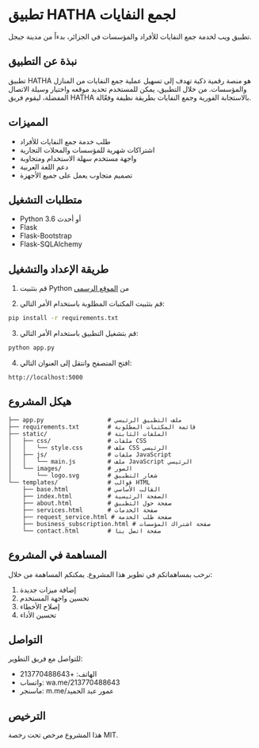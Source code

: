 # تطبيق HATHA لجمع النفايات

تطبيق ويب لخدمة جمع النفايات للأفراد والمؤسسات في الجزائر، بدءاً من مدينة جيجل.

## نبذة عن التطبيق

تطبيق HATHA هو منصة رقمية ذكية تهدف إلى تسهيل عملية جمع النفايات من المنازل والمؤسسات. من خلال التطبيق، يمكن للمستخدم تحديد موقعه واختيار وسيلة الاتصال المفضلة، ليقوم فريق HATHA بالاستجابة الفورية وجمع النفايات بطريقة نظيفة وفعّالة.

## المميزات

- طلب خدمة جمع النفايات للأفراد
- اشتراكات شهرية للمؤسسات والمحلات التجارية
- واجهة مستخدم سهلة الاستخدام ومتجاوبة
- دعم اللغة العربية
- تصميم متجاوب يعمل على جميع الأجهزة

## متطلبات التشغيل

- Python 3.6 أو أحدث
- Flask
- Flask-Bootstrap
- Flask-SQLAlchemy

## طريقة الإعداد والتشغيل

1. قم بتثبيت Python من [الموقع الرسمي](https://www.python.org/downloads/)

2. قم بتثبيت المكتبات المطلوبة باستخدام الأمر التالي:

```bash
pip install -r requirements.txt
```

3. قم بتشغيل التطبيق باستخدام الأمر التالي:

```bash
python app.py
```

4. افتح المتصفح وانتقل إلى العنوان التالي:

```
http://localhost:5000
```

## هيكل المشروع

```
├── app.py                  # ملف التطبيق الرئيسي
├── requirements.txt        # قائمة المكتبات المطلوبة
├── static/                 # الملفات الثابتة
│   ├── css/                # ملفات CSS
│   │   └── style.css       # ملف CSS الرئيسي
│   ├── js/                 # ملفات JavaScript
│   │   └── main.js         # ملف JavaScript الرئيسي
│   └── images/             # الصور
│       └── logo.svg        # شعار التطبيق
└── templates/              # قوالب HTML
    ├── base.html           # القالب الأساسي
    ├── index.html          # الصفحة الرئيسية
    ├── about.html          # صفحة حول التطبيق
    ├── services.html       # صفحة الخدمات
    ├── request_service.html # صفحة طلب الخدمة
    ├── business_subscription.html # صفحة اشتراك المؤسسات
    └── contact.html        # صفحة اتصل بنا
```

## المساهمة في المشروع

نرحب بمساهماتكم في تطوير هذا المشروع. يمكنكم المساهمة من خلال:

1. إضافة ميزات جديدة
2. تحسين واجهة المستخدم
3. إصلاح الأخطاء
4. تحسين الأداء

## التواصل

للتواصل مع فريق التطوير:

- الهاتف: +213770488643
- واتساب: wa.me/213770488643
- ماسنجر: m.me/عمور عبد الحميد

## الترخيص

هذا المشروع مرخص تحت رخصة MIT.